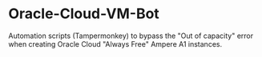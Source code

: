 # Oracle-Cloud-VM-Bot
Automation scripts (Tampermonkey) to bypass the "Out of capacity" error when creating Oracle Cloud "Always Free" Ampere A1 instances.
